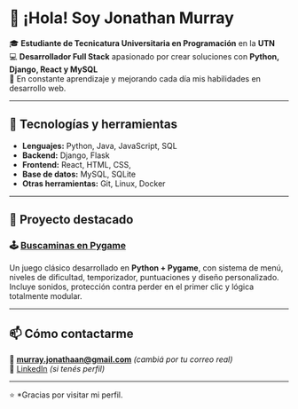 # 👋 ¡Hola! Soy Jonathan Murray

🎓 **Estudiante de Tecnicatura Universitaria en Programación** en la **UTN**  
💻 **Desarrollador Full Stack** apasionado por crear soluciones con **Python, Django, React y MySQL**  
🚀 En constante aprendizaje y mejorando cada día mis habilidades en desarrollo web.

---

## 🧠 Tecnologías y herramientas
- **Lenguajes:** Python, Java, JavaScript, SQL  
- **Backend:** Django, Flask  
- **Frontend:** React, HTML, CSS, 
- **Base de datos:** MySQL, SQLite  
- **Otras herramientas:** Git, Linux, Docker

---

## 🚀 Proyecto destacado

### 🕹️ [Buscaminas en Pygame](https://github.com/murray-jonathan/Pygame)
Un juego clásico desarrollado en **Python + Pygame**, con sistema de menú, niveles de dificultad, temporizador, puntuaciones y diseño personalizado.  
Incluye sonidos, protección contra perder en el primer clic y lógica totalmente modular.

---

## 📫 Cómo contactarme
📧 **murray.jonathaan@gmail.com** *(cambiá por tu correo real)*  
💼 [LinkedIn](https://www.linkedin.com/in/tuusuario) *(si tenés perfil)*  

---

⭐ *Gracias por visitar mi perfil.
